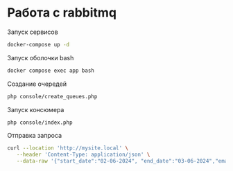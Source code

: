 # Работа с rabbitmq

Запуск сервисов

```bash
docker-compose up -d
```

Запуск оболочки bash

```bash
docker compose exec app bash
```

Создание очередей

```bash
php console/create_queues.php
```

Запуск консюмера

```bash
php console/index.php
```

Отправка запроса

```bash
curl --location 'http://mysite.local' \
   --header 'Content-Type: application/json' \
   --data-raw '{"start_date":"02-06-2024", "end_date":"03-06-2024","email":"test2@mail.ru"}'
```
